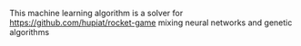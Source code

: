 This machine learning algorithm is a solver for https://github.com/hupiat/rocket-game mixing neural networks and genetic algorithms